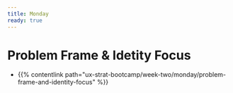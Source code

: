 ```yaml
---
title: Monday
ready: true
---
```


# Problem Frame & Idetity Focus
- {{% contentlink path="ux-strat-bootcamp/week-two/monday/problem-frame-and-identity-focus" %}}